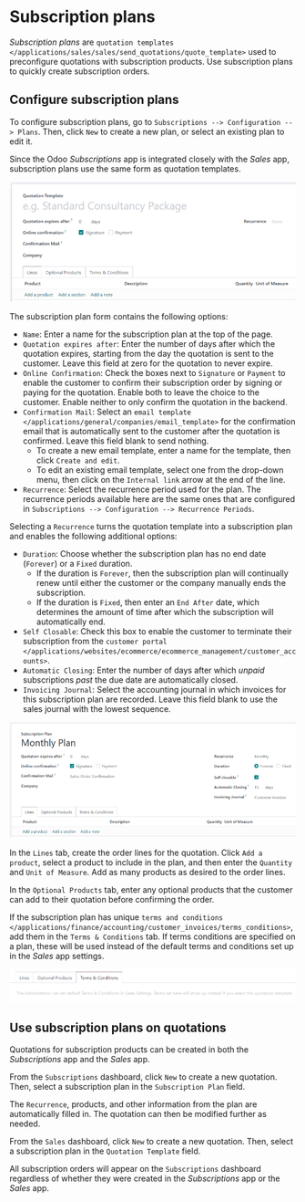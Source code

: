 # Subscription plans

*Subscription plans* are `quotation templates
</applications/sales/sales/send_quotations/quote_template>` used to
preconfigure quotations with subscription products. Use subscription
plans to quickly create subscription orders.

## Configure subscription plans

To configure subscription plans, go to
`Subscriptions --> Configuration --> Plans`. Then, click `New` to create
a new plan, or select an existing plan to edit it.

Since the Odoo *Subscriptions* app is integrated closely with the
*Sales* app, subscription plans use the same form as quotation
templates.

<img src="plans/subplan-quotation-template.png" class="align-center"
alt="Subscription plan (quotation template) configuration form." />

The subscription plan form contains the following options:

- `Name`: Enter a name for the subscription plan at the top of the page.
- `Quotation expires after`: Enter the number of days after which the
  quotation expires, starting from the day the quotation is sent to the
  customer. Leave this field at zero for the quotation to never expire.
- `Online Confirmation`: Check the boxes next to `Signature` or
  `Payment` to enable the customer to confirm their subscription order
  by signing or paying for the quotation. Enable both to leave the
  choice to the customer. Enable neither to only confirm the quotation
  in the backend.
- `Confirmation Mail`: Select an `email template
  </applications/general/companies/email_template>` for the confirmation
  email that is automatically sent to the customer after the quotation
  is confirmed. Leave this field blank to send nothing.
  - To create a new email template, enter a name for the template, then
    click `Create and
    edit`.
  - To edit an existing email template, select one from the drop-down
    menu, then click on the `Internal link` arrow at the end of the
    line.
- `Recurrence`: Select the recurrence period used for the plan. The
  recurrence periods available here are the same ones that are
  configured in `Subscriptions -->
  Configuration --> Recurrence Periods`.

Selecting a `Recurrence` turns the quotation template into a
subscription plan and enables the following additional options:

- `Duration`: Choose whether the subscription plan has no end date
  (`Forever`) or a `Fixed` duration.
  - If the duration is `Forever`, then the subscription plan will
    continually renew until either the customer or the company manually
    ends the subscription.
  - If the duration is `Fixed`, then enter an `End After` date, which
    determines the amount of time after which the subscription will
    automatically end.
- `Self Closable`: Check this box to enable the customer to terminate
  their subscription from the `customer portal
  </applications/websites/ecommerce/ecommerce_management/customer_accounts>`.
- `Automatic Closing`: Enter the number of days after which *unpaid*
  subscriptions *past* the due date are automatically closed.
- `Invoicing Journal`: Select the accounting journal in which invoices
  for this subscription plan are recorded. Leave this field blank to use
  the sales journal with the lowest sequence.

<img src="plans/subplan-recurrence.png" class="align-center"
alt="Subscription plan with Recurrence selected." />

In the `Lines` tab, create the order lines for the quotation. Click
`Add a
product`, select a product to include in the plan, and then enter the
`Quantity` and `Unit of Measure`. Add as many products as desired to the
order lines.

In the `Optional Products` tab, enter any optional products that the
customer can add to their quotation before confirming the order.

If the subscription plan has unique `terms and conditions
</applications/finance/accounting/customer_invoices/terms_conditions>`,
add them in the `Terms & Conditions` tab. If terms conditions are
specified on a plan, these will be used instead of the default terms and
conditions set up in the *Sales* app settings.

<img src="plans/subplan-terms-conditions.png" class="align-center"
alt="Subscription plan Terms &amp; Conditions tab." />

## Use subscription plans on quotations

Quotations for subscription products can be created in both the
*Subscriptions* app and the *Sales* app.

From the `Subscriptions` dashboard, click `New` to create a new
quotation. Then, select a subscription plan in the `Subscription Plan`
field.

The `Recurrence`, products, and other information from the plan are
automatically filled in. The quotation can then be modified further as
needed.

From the `Sales` dashboard, click `New` to create a new quotation. Then,
select a subscription plan in the `Quotation Template` field.

All subscription orders will appear on the `Subscriptions` dashboard
regardless of whether they were created in the *Subscriptions* app or
the *Sales* app.
